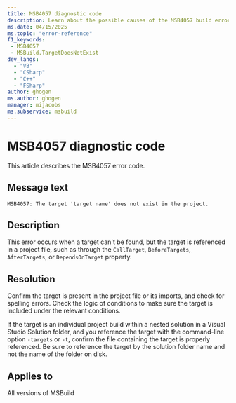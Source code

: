 ```yaml
---
title: MSB4057 diagnostic code
description: Learn about the possible causes of the MSB4057 build error and get troubleshooting tips.
ms.date: 04/15/2025
ms.topic: "error-reference"
f1_keywords:
 - MSB4057
 - MSBuild.TargetDoesNotExist
dev_langs:
  - "VB"
  - "CSharp"
  - "C++"
  - "FSharp"
author: ghogen
ms.author: ghogen
manager: mijacobs
ms.subservice: msbuild
---
```

# MSB4057 diagnostic code

<!-- :::ErrorDefinitionDescription::: -->
<!-- :::editable-content name="introDescription"::: -->
This article describes the MSB4057 error code.
<!-- :::editable-content-end::: -->

## Message text

`MSB4057: The target 'target name' does not exist in the project.`

<!-- :::editable-content name="postOutputDescription"::: -->
## Description

This error occurs when a target can't be found, but the target is referenced in a project file, such as through the `CallTarget`, `BeforeTargets`, `AfterTargets`, or `DependsOnTarget` property.

## Resolution

Confirm the target is present in the project file or its imports, and check for spelling errors. Check the logic of conditions to make sure the target is included under the relevant conditions.

If the target is an individual project build within a nested solution in a Visual Studio Solution folder, and you reference the target with the command-line option `-targets` or `-t`, confirm the file containing the target is properly referenced. Be sure to reference the target by the solution folder name and not the name of the folder on disk.
<!-- :::editable-content-end::: -->
<!-- :::ErrorDefinitionDescription-end::: -->

## Applies to

All versions of MSBuild